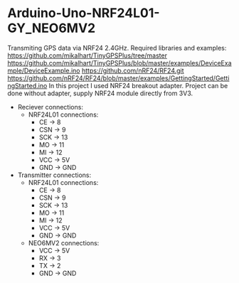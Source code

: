 # Arduino-Uno-NRF24L01-GY_NEO6MV2
Transmiting GPS data via NRF24 2.4GHz.
Required libraries and examples:
https://github.com/mikalhart/TinyGPSPlus/tree/master
https://github.com/mikalhart/TinyGPSPlus/blob/master/examples/DeviceExample/DeviceExample.ino
https://github.com/nRF24/RF24.git
https://github.com/nRF24/RF24/blob/master/examples/GettingStarted/GettingStarted.ino
In this project I used NRF24 breakout adapter. Project can be done without adapter, supply NRF24 module directly from 3V3.
- Reciever connections:
  * NRF24L01 connections:
    - CE   ->  8
    - CSN  ->  9
    - SCK  ->  13
    - MO   ->  11
    - MI   ->  12
    - VCC  ->  5V
    - GND  ->  GND
- Transmitter connections:
  * NRF24L01 connections:
    - CE   ->  8
    - CSN  ->  9
    - SCK  ->  13
    - MO   ->  11
    - MI   ->  12
    - VCC  ->  5V
    - GND  ->  GND
  * NEO6MV2 connections:
    - VCC  ->  5V
    - RX   ->  3
    - TX   ->  2
    - GND  ->  GND
